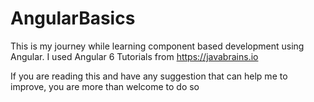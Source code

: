 # AngularBasics
This is my journey while learning component based development using Angular. I used Angular 6 Tutorials from https://javabrains.io

If you are reading this and have any suggestion that can help me to improve, you are more than welcome to do so
